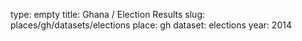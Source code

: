 type: empty
title: Ghana / Election Results
slug: places/gh/datasets/elections
place: gh
dataset: elections
year: 2014
